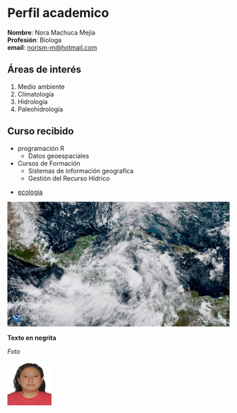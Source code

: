 # Perfil academico 

**Nombre**: Nora Machuca Mejía  
**Profesión**: Biologa  
**email**: norism-m@hotmail.com

## Áreas de interés

1. Medio ambiente
2. Climatología 
3. Hidrología  
4. Paleohidrología

## Curso recibido
- programación R    
    * Datos geoespaciales
- Cursos de Formación
    * Sistemas de información geografíca
    * Gestión del Recurso Hídrico
    
* [ecologia](https://concepto.de/ecologia/)

![](clima.jpg)



<strong>Texto en negrita</strong>

<em>Foto

<img src="foto_pasaporte.jpg" alt="Foto" style="width:100px;height:100px;">
